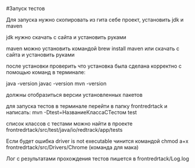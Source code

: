 #Запуск тестов

Для запуска нужно скопировать из гита себе проект, установить jdk и maven

jdk нужно скачать с сайта и установить руками

maven можно установить командой brew install maven или скачать с сайта и установить руками

после установки проверить что установка была сделана корректно с помощью команд в терминале:

java -version javac -version mvn -version

должны отобразиться версии установленных пакетов

для запуска тестов в терминале перейти в папку frontredrtack и написать: mvn -Dtest=НазваниеКлассаСТестом test

список классов с тестами можно найти в проекте frontredrtack/src/test/java/io/redtrack/app/tests

Если будет ошибка driver is not executable чинится командой chmod a+x frontredrtack/src/Drivers/Chrome (команда для мака)

Лог с результатами прохождения тестов пишется в frontredrtack/Log.log
